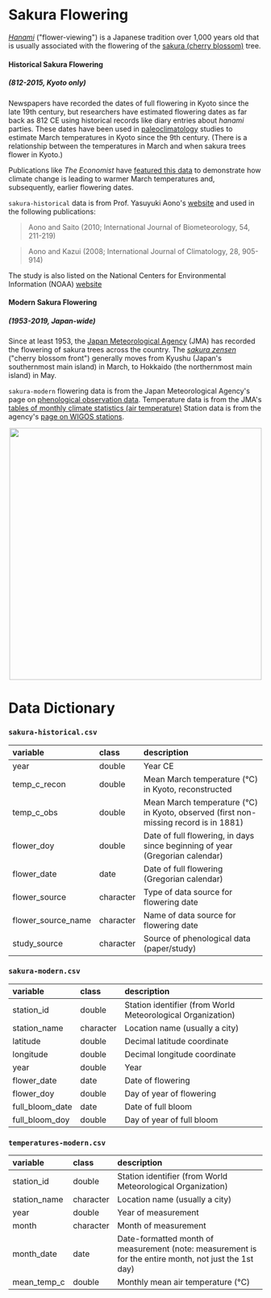 # Sakura Flowering

[*Hanami*](https://simple.wikipedia.org/wiki/Hanami) ("flower-viewing") is a Japanese tradition over 1,000 years old that is usually associated with the flowering of the [sakura (cherry blossom)](https://en.wikipedia.org/wiki/Cherry_blossom#Flower_viewing_in_Japan) tree.



#### Historical Sakura Flowering

##### (812-2015, Kyoto only)

Newspapers have recorded the dates of full flowering in Kyoto since the late 19th century, but researchers have estimated flowering dates as far back as 812 CE using historical records like diary entries about *hanami* parties. These dates have been used in [paleoclimatology](https://en.wikipedia.org/wiki/Paleoclimatology) studies to estimate March temperatures in Kyoto since the 9th century. (There is a relationship between the temperatures in March and when sakura trees flower in Kyoto.)



Publications like *The Economist* have [featured this data](https://www.economist.com/graphic-detail/2017/04/07/japans-cherry-blossoms-are-emerging-increasingly-early) to demonstrate how climate change is leading to warmer March temperatures and, subsequently, earlier flowering dates.



`sakura-historical` data is from Prof. Yasuyuki Aono's [website](http://atmenv.envi.osakafu-u.ac.jp/aono/kyophenotemp4/) and used in the following publications:

> Aono and Saito (2010; International Journal of Biometeorology, 54, 211-219)

> Aono and Kazui (2008; International Journal of Climatology, 28, 905-914)

The study is also listed on the National Centers for Environmental Information (NOAA) [website](https://www.ncdc.noaa.gov/paleo-search/study/26430)



#### Modern Sakura Flowering

##### (1953-2019, Japan-wide)

Since at least 1953, the [Japan Meteorological Agency](https://en.wikipedia.org/wiki/Japan_Meteorological_Agency) (JMA) has recorded the flowering of sakura trees across the country. The [*sakura zensen*](https://en.wikipedia.org/wiki/Cherry_blossom_front) ("cherry blossom front") generally moves from Kyushu (Japan's southernmost main island) in March, to Hokkaido (the northernmost main island) in May.

`sakura-modern` flowering data is from the Japan Meteorological Agency's page on [phenological observation data](http://www.data.jma.go.jp/sakura/data/). Temperature data is from the JMA's [tables of monthly climate statistics (air temperature)](https://www.data.jma.go.jp/obd/stats/data/en/smp/index.html) Station data is from the agency's [page on WIGOS stations](https://www.jma.go.jp/jma/kishou/books/station/station.html).



<p align="center">
<img height="500px" src="https://upload.wikimedia.org/wikipedia/commons/thumb/7/77/Chiyoda_Ooku_Hanami.jpg/1920px-Chiyoda_Ooku_Hanami.jpg">
</p>


# Data Dictionary

### `sakura-historical.csv`

| variable           | class     | description                                                  |
| :----------------- | :-------- | :----------------------------------------------------------- |
| year               | double    | Year CE                                                      |
| temp_c_recon       | double    | Mean March temperature (°C) in Kyoto, reconstructed          |
| temp_c_obs         | double    | Mean March temperature (°C) in Kyoto, observed (first non-missing record is in 1881) |
| flower_doy         | double    | Date of full flowering, in days since beginning of year (Gregorian calendar) |
| flower_date        | date      | Date of full flowering (Gregorian calendar)                  |
| flower_source      | character | Type of data source for flowering date                       |
| flower_source_name | character | Name of data source for flowering date                       |
| study_source       | character | Source of phenological data (paper/study)                    |



### `sakura-modern.csv`

| variable        | class     | description                                                 |
| :-------------- | :-------- | :---------------------------------------------------------- |
| station_id      | double    | Station identifier (from World Meteorological Organization) |
| station_name    | character | Location name (usually a city)                              |
| latitude        | double    | Decimal latitude coordinate                                 |
| longitude       | double    | Decimal longitude coordinate                                |
| year            | double    | Year                                                        |
| flower_date     | date      | Date of flowering                                           |
| flower_doy      | double    | Day of year of flowering                                    |
| full_bloom_date | date      | Date of full bloom                                          |
| full_bloom_doy  | double    | Day of year of full bloom                                   |



### `temperatures-modern.csv`

| variable     | class     | description                                                  |
| :----------- | :-------- | :----------------------------------------------------------- |
| station_id   | double    | Station identifier (from World Meteorological Organization)  |
| station_name | character | Location name (usually a city)                               |
| year         | double    | Year of measurement                                          |
| month        | character | Month of measurement                                         |
| month_date   | date      | Date-formatted month of measurement (note: measurement is for the entire month, not just the 1st day) |
| mean_temp_c  | double    | Monthly mean air temperature (°C)                            |

